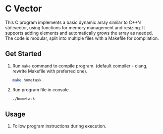 # C Vector

This C program implements a basic dynamic array similar to C++'s std::vector, using functions for memory management and resizing. It supports adding elements and automatically grows the array as needed. The code is modular, split into multiple files with a Makefile for compilation.

## Get Started

1. Run `make` command to compile program. (default compiler - clang, rewrite Makefile with preferred one).

   ```sh
   make hometask
   ```

2. Run program file in console.

   ```sh
   ./hometask
   ```

## Usage

1. Follow program instructions during execution.

